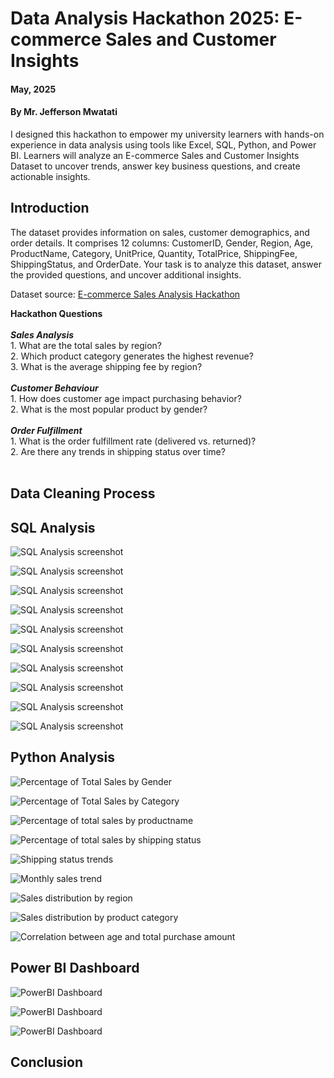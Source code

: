 # Data Analysis Hackathon 2025: E-commerce Sales and Customer Insights

#### **May, 2025** 
#### **By Mr. Jefferson Mwatati**
I designed this hackathon to empower my university learners with hands-on experience in data analysis using tools like Excel, SQL, Python, and Power BI. Learners will analyze an E-commerce Sales and Customer Insights Dataset to uncover trends, answer key business questions, and create actionable insights.

## Introduction
The dataset provides information on sales, customer demographics, and order details. It comprises 12 columns: CustomerID, Gender, Region, Age, ProductName, Category, UnitPrice, Quantity, TotalPrice, ShippingFee, ShippingStatus, and OrderDate. Your task is to analyze this dataset, answer the provided questions, and uncover additional insights.

Dataset source: [E-commerce Sales Analysis Hackathon](https://github.com/jeffersonmwatati/E-commerce-Sales-Analysis-Hackathon/blob/64527b0963ecab250ac30d546b2417a0cdfe6f42/raw-dataset-e-commerce-sales-and-customer-insights-dataset.csv)

**Hackathon Questions**<br/>
 <br/>
***Sales Analysis***<br/>
    1. What are the total sales by region?<br/>
    2. Which product category generates the highest revenue?<br/>
    3. What is the average shipping fee by region?<br/>
    <br/>
***Customer Behaviour***<br/>
    1. How does customer age impact purchasing behavior?<br/>
    2. What is the most popular product by gender?<br/>
    <br/>
***Order Fulfillment***<br/>
    1. What is the order fulfillment rate (delivered vs. returned)?<br/>
    2. Are there any trends in shipping status over time?<br/>
    <br/>

## Data Cleaning Process


## SQL Analysis
<p align="left"> <img src="img/01HighestLowestRevenueCategories.PNG" alt="SQL Analysis screenshot"> </p>

<p align="left"> <img src="img/02YoungestOldestCustomerAge.PNG" alt="SQL Analysis screenshot"> </p>

<p align="left"> <img src="img/03AverageOrderValuebyAgeGroup.PNG" alt="SQL Analysis screenshot"> </p>

<p align="left"> <img src="img/04NumberofPurchasesbyAgeGroup.PNG" alt="SQL Analysis screenshot"> </p>

<p align="left"> <img src="img/05PurchaseDistributionbyAgeGroupandCategory.PNG" alt="SQL Analysis screenshot"> </p>

<p align="left"> <img src="img/06ProductPurchasesbyGender.PNG" alt="SQL Analysis screenshot"> </p>

<p align="left"> <img src="img/07TopPurchasedProductbyGender.PNG" alt="SQL Analysis screenshot"> </p>

<p align="left"> <img src="img/08OrderFulfillmentDeliveryPerformanceAnalysis.PNG" alt="SQL Analysis screenshot"> </p>

<p align="left"> <img src="img/09MostExpensiveCheapestProducts.PNG" alt="SQL Analysis screenshot"> </p>

<p align="left"> <img src="img/10TotalProductsCategoriesOverview.PNG" alt="SQL Analysis screenshot"> </p>




## Python Analysis

<p align="left"> <img src="img/percentageoftotalsalesbygender.PNG" alt="Percentage of Total Sales by Gender"> </p>

<p align="left"> <img src="img/percentageoftotalsalesbycategory.PNG" alt="Percentage of Total Sales by Category"> </p>

<p align="left"> <img src="img/percentageoftotalsalesbyproductname.PNG" alt="Percentage of total sales by productname"> </p>

<p align="left"> <img src="img/percentageoftotalsalesbyshippingstatus.PNG" alt="Percentage of total sales by shipping status"> </p>

<p align="left"> <img src="img/shippingstatustrends.PNG" alt="Shipping status trends"> </p>

<p align="left"> <img src="img/monthlysalestrend.PNG" alt="Monthly sales trend"> </p>

<p align="left"> <img src="img/salesdistributionbyregion.PNG" alt="Sales distribution by region"> </p>

<p align="left"> <img src="img/salesdistributionbyproductcategory.PNG" alt="Sales distribution by product category"> </p>

<p align="left"> <img src="img/correlationbetweenageandtotalpurchaseamount.PNG" alt="Correlation between age and total purchase amount"> </p>





## Power BI Dashboard

<p align="left"> <img src="img/PowerBI-Dashboard02.PNG" alt="PowerBI Dashboard"> </p>

<p align="left"> <img src="img/PowerBI-Dashboard03.PNG" alt="PowerBI Dashboard"> </p>

<p align="left"> <img src="img/PowerBI-Dashboard04.PNG" alt="PowerBI Dashboard"> </p>

## Conclusion


